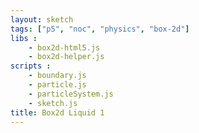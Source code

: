 ```yaml
---
layout: sketch
tags: ["p5", "noc", "physics", "box-2d"]
libs :
    - box2d-html5.js
    - box2d-helper.js
scripts : 
    - boundary.js
    - particle.js
    - particleSystem.js
    - sketch.js
title: Box2d Liquid 1
---
```

